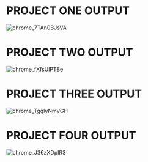 # PROJECT ONE OUTPUT
![chrome_7TAn0BJsVA](https://github.com/tushar19jain/how-to-css-Assignment-day-one/assets/112325029/5a6ca951-3135-455d-a2e7-2513d9cf2d98)
# PROJECT TWO OUTPUT
![chrome_fXfsUlPT8e](https://github.com/tushar19jain/how-to-css-Assignment-day-one/assets/112325029/1e43e6b8-898d-4954-a3b7-4bc81839c6d9)
# PROJECT THREE OUTPUT
![chrome_TgqIyNmVGH](https://github.com/tushar19jain/how-to-css-Assignment-day-one/assets/112325029/37996d6f-318d-4579-999b-070ad1bfc821)
# PROJECT FOUR OUTPUT
![chrome_J36zXDpIR3](https://github.com/tushar19jain/how-to-css-Assignment-day-one/assets/112325029/b86225a2-1150-4c55-8272-b0adb797eac1)
